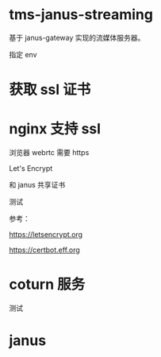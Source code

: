 # tms-janus-streaming

基于 janus-gateway 实现的流媒体服务器。

指定 env

# 获取 ssl 证书

# nginx 支持 ssl

浏览器 webrtc 需要 https

Let's Encrypt

和 janus 共享证书

测试

参考：

https://letsencrypt.org

https://certbot.eff.org

# coturn 服务

测试

# janus
